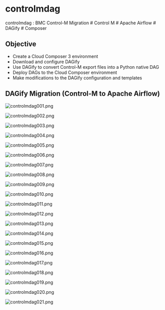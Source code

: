 # controlmdag
controlmdag : BMC Control-M Migration # Control M # Apache Airflow # DAGify # Composer


## Objective
- Create a Cloud Composer 3 environment
- Download and configure DAGify
- Use DAGify to convert Control-M export files into a Python native DAG
- Deploy DAGs to the Cloud Composer environment
- Make modifications to the DAGify configuration and templates


## DAGify Migration (Control-M to Apache Airflow)  

![controlmdag001.png](./media/controlmdag001.png)

![controlmdag002.png](./media/controlmdag002.png)

![controlmdag003.png](./media/controlmdag003.png)

![controlmdag004.png](./media/controlmdag004.png)

![controlmdag005.png](./media/controlmdag005.png)

![controlmdag006.png](./media/controlmdag006.png)

![controlmdag007.png](./media/controlmdag007.png)

![controlmdag008.png](./media/controlmdag008.png)

![controlmdag009.png](./media/controlmdag009.png)

![controlmdag010.png](./media/controlmdag010.png)

![controlmdag011.png](./media/controlmdag011.png)

![controlmdag012.png](./media/controlmdag012.png)

![controlmdag013.png](./media/controlmdag013.png)

![controlmdag014.png](./media/controlmdag014.png)

![controlmdag015.png](./media/controlmdag015.png)

![controlmdag016.png](./media/controlmdag016.png)

![controlmdag017.png](./media/controlmdag017.png)

![controlmdag018.png](./media/controlmdag018.png)

![controlmdag019.png](./media/controlmdag019.png)

![controlmdag020.png](./media/controlmdag020.png)

![controlmdag021.png](./media/controlmdag021.png)
